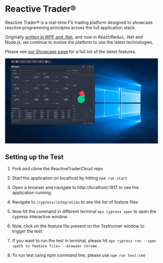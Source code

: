 
# Reactive Trader®

Reactive Trader® is a real-time FX trading platform designed to showcase reactive programming principles across the full application stack.

Originally [written in WPF and .Net](https://github.com/AdaptiveConsulting/ReactiveTrader), and now in React/Redux, .Net and Node.js, we continue to evolve the platform to use the latest technologies.

Please see [our Showcase page](https://weareadaptive.com/showcase/) for a full list of the latest features.

![image](docs/reactive-trader.gif)


## Setting up the Test


1. Fork and clone the ReactiveTraderCloud repo

2. Start the application on localhost by hitting `npm run start`

4. Open a browser and navigate to http://localhost:1917 to see the application running. 

5. Navigate to `/cypress/integration` to see the list of feature files

6. Now hit the command in different terminal `npx cypress open` to open the cypress interactive window.

7. Now, click on the feature file present on the Testrunner window to trigger the test.

8. If you want to run the test in terminal, please hit `npx cypress run --spec <path to feature file> --browser chrome`

9. To run test using npm command line, please use `npm run test:cmd`


